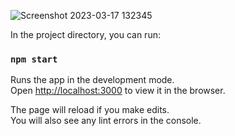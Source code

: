 ![Screenshot 2023-03-17 132345](https://user-images.githubusercontent.com/1885293/225872500-cce21ea2-1ce4-44e9-b57b-df66de64b741.png)

In the project directory, you can run:

### `npm start`

Runs the app in the development mode.\
Open [http://localhost:3000](http://localhost:3000) to view it in the browser.

The page will reload if you make edits.\
You will also see any lint errors in the console.
